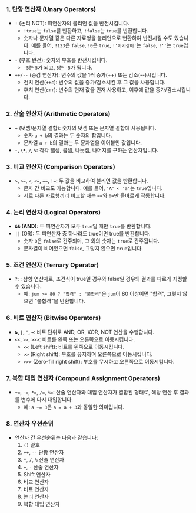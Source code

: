### 1. 단항 연산자 (Unary Operators)

- `!` (논리 NOT): 피연산자의 불리언 값을 반전시킵니다.
  - `!true`는 `false`를 반환하고, `!false`는 `true`를 반환합니다.
  - 숫자나 문자열 같은 다른 자료형을 불리언으로 변환하여 반전시킬 수도 있습니다. 예를 들어, `!123`은 `false`, `!0`은 `true`, `!'아기상어'`는 `false`, `!''`는 `true`입니다.
- `-` (부호 반전): 숫자의 부호를 반전시킵니다.
  - `-5`는 `5`가 되고, `5`는 `-5`가 됩니다.
- `++/--` (증감 연산자): 변수의 값을 1씩 증가(++) 또는 감소(--)시킵니다.
  - 전치 연산(`++c`): 변수의 값을 증가/감소시킨 후 그 값을 사용합니다.
  - 후치 연산(`c++`): 변수의 현재 값을 먼저 사용하고, 이후에 값을 증가/감소시킵니다.

### 2. 산술 연산자 (Arithmetic Operators)

- `+` (덧셈/문자열 결합): 숫자의 덧셈 또는 문자열 결합에 사용됩니다.
  - 숫자 `a + b`의 결과는 두 숫자의 합입니다.
  - 문자열 `a + b`의 결과는 두 문자열을 이어붙인 값입니다.
- **`-`, `\*`, `/`, `%`**: 각각 뺄셈, 곱셈, 나눗셈, 나머지를 구하는 연산자입니다.

### 3. 비교 연산자 (Comparison Operators)

- `>`, `>=`, `<`, `<=`, `==`, `!=`: 두 값을 비교하여 불리언 값을 반환합니다.
  - 문자 간 비교도 가능합니다. 예를 들어, `'A' < 'a'`는 `true`입니다.
  - 서로 다른 자료형끼리 비교할 때는 `==`와 `!=`만 올바르게 작동합니다.

### 4. 논리 연산자 (Logical Operators)

- **`&&` (AND)**: 두 피연산자가 모두 `true`일 때만 `true`를 반환합니다.
- `||` (OR): 두 피연산자 중 하나라도 true이면 true를 반환합니다.
  - 숫자 `0`은 `false`로 간주되며, 그 외의 숫자는 `true`로 간주됩니다.
  - 문자열이 비어있으면 `false`, 그렇지 않으면 `true`입니다.

### 5. 조건 연산자 (Ternary Operator)

- `?:`: 삼항 연산자로, 조건식이 true일 경우와 false일 경우의 결과를 다르게 지정할 수 있습니다.
  - 예: `jum >= 80 ? "합격" : "불합격"`은 `jum`이 80 이상이면 "합격", 그렇지 않으면 "불합격"을 반환합니다.

### 6. 비트 연산자 (Bitwise Operators)

- **`&`, `|`, `^`, `~`**: 비트 단위로 AND, OR, XOR, NOT 연산을 수행합니다.
- `<<`, `>>`, `>>>`: 비트를 왼쪽 또는 오른쪽으로 이동시킵니다.
  - `<<` (Left shift): 비트를 왼쪽으로 이동시킵니다.
  - `>>` (Right shift): 부호를 유지하며 오른쪽으로 이동시킵니다.
  - `>>>` (Zero-fill right shift): 부호를 무시하고 오른쪽으로 이동시킵니다.

### 7. 복합 대입 연산자 (Compound Assignment Operators)

- `+=`, `-=`, `*=`, `/=`, `%=`: 산술 연산자와 대입 연산자가 결합된 형태로, 해당 연산 후 결과를 변수에 다시 대입합니다.
  - 예: `a += 3`은 `a = a + 3`과 동일한 의미입니다.

### 8. 연산자 우선순위

- 연산자 간 우선순위는 다음과 같습니다:
  1. `()` 괄호
  2. `++`, `--` 단항 연산자
  3. `*`, `/`, `%` 산술 연산자
  4. `+`, `-` 산술 연산자
  5. Shift 연산자
  6. 비교 연산자
  7. 비트 연산자
  8. 논리 연산자
  9. 복합 대입 연산자
